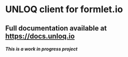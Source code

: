 # UNLOQ client for formlet.io
## Full documentation available at https://docs.unloq.io
##### This is a work in progress project